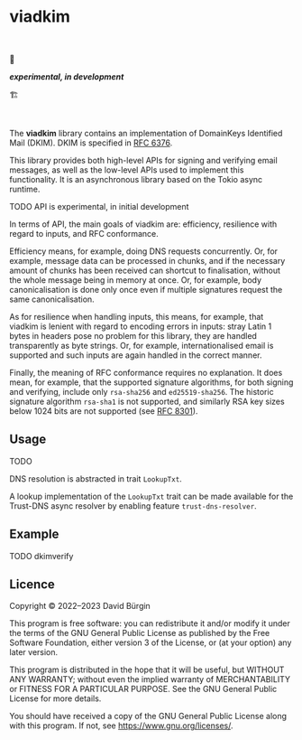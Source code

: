 # viadkim

<br>

🚧

***experimental, in development***

🏗

<br>

The **viadkim** library contains an implementation of DomainKeys Identified Mail
(DKIM). DKIM is specified in [RFC 6376].

This library provides both high-level APIs for signing and verifying email
messages, as well as the low-level APIs used to implement this functionality.
It is an asynchronous library based on the Tokio async runtime.

TODO API is experimental, in initial development

In terms of API, the main goals of viadkim are: efficiency, resilience with
regard to inputs, and RFC conformance.

Efficiency means, for example, doing DNS requests concurrently. Or, for example,
message data can be processed in chunks, and if the necessary amount of chunks
has been received can shortcut to finalisation, without the whole message being
in memory at once. Or, for example, body canonicalisation is done only once even
if multiple signatures request the same canonicalisation.

As for resilience when handling inputs, this means, for example, that viadkim is
lenient with regard to encoding errors in inputs: stray Latin 1 bytes in headers
pose no problem for this library, they are handled transparently as byte
strings. Or, for example, internationalised email is supported and such inputs
are again handled in the correct manner.

Finally, the meaning of RFC conformance requires no explanation. It does mean,
for example, that the supported signature algorithms, for both signing and
verifying, include only `rsa-sha256` and `ed25519-sha256`. The historic
signature algorithm `rsa-sha1` is not supported, and similarly RSA key sizes
below 1024 bits are not supported (see [RFC 8301]).

[RFC 6376]: https://www.rfc-editor.org/rfc/rfc6376
[RFC 8301]: https://www.rfc-editor.org/rfc/rfc8301

## Usage

TODO

DNS resolution is abstracted in trait `LookupTxt`.

A lookup implementation of the `LookupTxt` trait can be made available for the
Trust-DNS async resolver by enabling feature `trust-dns-resolver`.

## Example

TODO dkimverify

## Licence

Copyright © 2022–2023 David Bürgin

This program is free software: you can redistribute it and/or modify it under
the terms of the GNU General Public License as published by the Free Software
Foundation, either version 3 of the License, or (at your option) any later
version.

This program is distributed in the hope that it will be useful, but WITHOUT ANY
WARRANTY; without even the implied warranty of MERCHANTABILITY or FITNESS FOR A
PARTICULAR PURPOSE. See the GNU General Public License for more details.

You should have received a copy of the GNU General Public License along with
this program. If not, see https://www.gnu.org/licenses/.
